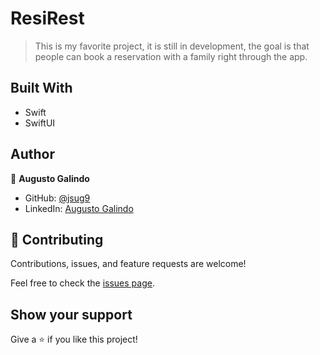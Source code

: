 # ResiRest

> This is my favorite project, it is still in development, the goal is that people can book a reservation with a family right through the app.

## Built With

- Swift
- SwiftUI

## Author

👤 **Augusto Galindo**

- GitHub: [@jsug9](https://github.com/jsug9)
- LinkedIn: [Augusto Galindo](https://www.linkedin.com/in/augustogalindo/)

## 🤝 Contributing

Contributions, issues, and feature requests are welcome!

Feel free to check the [issues page](https://github.com/jsug9/Memorize/issues).

## Show your support

Give a ⭐️ if you like this project!
